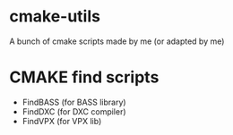 # cmake-utils
A bunch of cmake scripts made by me (or adapted by me)

# CMAKE find scripts
- FindBASS (for BASS library)
- FindDXC (for DXC compiler)
- FindVPX (for VPX lib)

